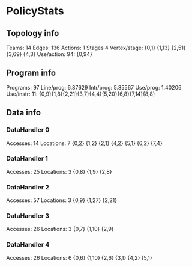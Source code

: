 # PolicyStats
## Topology info
Teams:		14
Edges:		136
Actions:	1
Stages		4
Vertex/stage:	{0,1} {1,13} {2,51} {3,69} {4,3} 
Use/action:	94: {0,94} 

## Program info
Programs:	97
Line/prog:	6.87629
Intr/prog:	5.85567
Use/prog:	1.40206
Use/instr:	11: {0,9}{1,8}{2,21}{3,7}{4,4}{5,20}{6,8}{7,14}{8,8}

## Data info

### DataHandler 0
Accesses:	14
Locations:	7
{0,2} {1,2} {2,1} {4,2} {5,1} {6,2} {7,4} 

### DataHandler 1
Accesses:	25
Locations:	3
{0,8} {1,9} {2,8} 

### DataHandler 2
Accesses:	57
Locations:	3
{0,9} {1,27} {2,21} 

### DataHandler 3
Accesses:	26
Locations:	3
{0,7} {1,10} {2,9} 

### DataHandler 4
Accesses:	26
Locations:	6
{0,6} {1,10} {2,6} {3,1} {4,2} {5,1} 